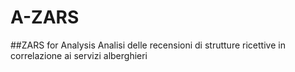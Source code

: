 # A-ZARS
##ZARS for Analysis
Analisi delle recensioni di strutture ricettive in correlazione ai servizi alberghieri
